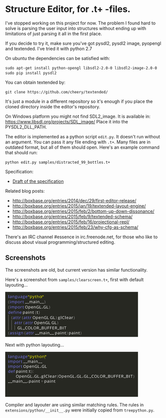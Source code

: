# Structure Editor, for .t+ -files.

I've stopped working on this project for now. The problem I found hard to solve is parsing the user input into structures without ending up with limitations of just parsing it all in the first place.

If you decide to try it, make sure you've got pysdl2, pysdl2 image, pyopengl and textended. I've tried it with python 2.7

On ubuntu the dependencies can be satisfied with:

    sudo apt-get install python-opengl libsdl2-2.0-0 libsdl2-image-2.0-0
    sudo pip install pysdl2

You can obtain textended by:

    git clone https://github.com/cheery/textended/

It's just a module in a different repository so it's enough if you place the cloned directory inside the editor's repository.

On Windows platform you might not find SDL2_image. It is available in: https://www.libsdl.org/projects/SDL_image/ Place it into the PYSDL2_DLL_PATH.

The editor is implemented as a python script `edit.py`. It doesn't run without an argument. You can pass it any file ending with `.t+`. Many files are in outdated format, but all of them should open. Here's an example command that should run:

    python edit.py samples/distracted_99_bottles.t+

Specification:

 * [Draft of the specification](https://docs.google.com/document/d/11IUQ77CNGlKYNRPlC2a9ZDM6PqHlUvd4R5-ugqcIbnM/edit?usp=sharing)

Related blog posts: 

 * http://boxbase.org/entries/2014/dec/29/first-editor-release/
 * http://boxbase.org/entries/2015/jan/19/textended-layout-engine/
 * http://boxbase.org/entries/2015/feb/2/bottom-up-down-dissonance/
 * http://boxbase.org/entries/2015/feb/9/textended-schema/
 * http://boxbase.org/entries/2015/feb/16/projectional-repl/
 * http://boxbase.org/entries/2015/feb/23/why-cfg-as-schema/

There's an IRC channel #essence in irc.freenode.net, for those who like to discuss about visual programming/structured editing.

## Screenshots

The screenshots are old, but current version has similar functionality.

Here's a screenshot from `samples/clearscreen.t+`, first with default layouting...

![python mode off](screenshots/python-mode-off.png)

Next with python layouting...

![python mode on](screenshots/python-mode-on.png)

Compiler and layouter are using similar matching rules. The rules in `extensions/python/__init__.py` were initially copied from `treepython.py`.
